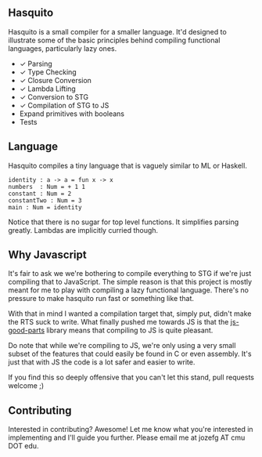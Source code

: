 ## Hasquito

Hasquito is a small compiler for a smaller language. It'd designed to
illustrate some of the basic principles behind compiling functional
languages, particularly lazy ones.

 - ✓ Parsing
 - ✓ Type Checking
 - ✓ Closure Conversion
 - ✓ Lambda Lifting
 - ✓ Conversion to STG
 - ✓ Compilation of STG to JS
 - Expand primitives with booleans
 - Tests

## Language

Hasquito compiles a tiny language that is vaguely similar to ML or
Haskell.

    identity : a -> a = fun x -> x
    numbers  : Num = + 1 1
    constant : Num = 2
    constantTwo : Num = 3
    main : Num = identity

Notice that there is no sugar for top level functions. It simplifies
parsing greatly. Lambdas are implicitly curried though.

## Why Javascript

It's fair to ask we we're bothering to compile everything to STG if
we're just compiling that to JavaScript. The simple reason is that
this project is mostly meant for me to play with compiling a lazy
functional language. There's no pressure to make hasquito run fast or
something like that.

With that in mind I wanted a compilation target that, simply put,
didn't make the RTS suck to write. What finally pushed me towards JS
is that the [js-good-parts][js-lib] library means that compiling to JS
is quite pleasant.

Do note that while we're compiling to JS, we're only using a very
small subset of the features that could easily be found in C or even
assembly. It's just that with JS the code is a lot safer and easier to write.

If you find this so deeply offensive that you can't let this stand,
pull requests welcome ;)

## Contributing

Interested in contributing? Awesome! Let me know what you're
interested in implementing and I'll guide you further. Please email me
at jozefg AT cmu DOT edu.

[js-lib]: https://hackage.haskell.org/package/js-good-parts-0.0.7
